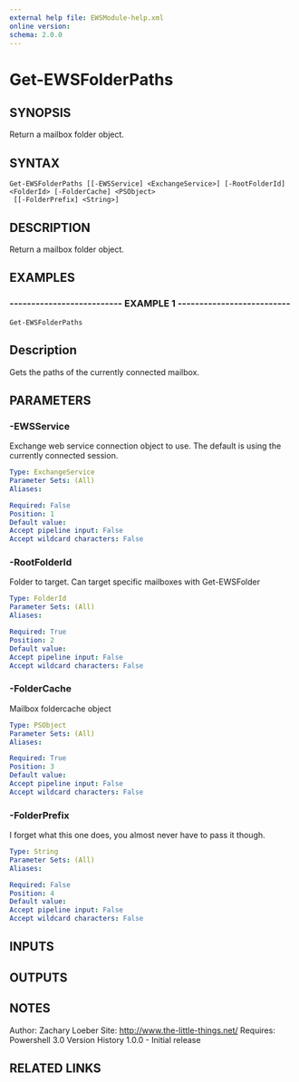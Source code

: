```yaml
---
external help file: EWSModule-help.xml
online version: 
schema: 2.0.0
---
```


# Get-EWSFolderPaths
## SYNOPSIS
Return a mailbox folder object.

## SYNTAX

```
Get-EWSFolderPaths [[-EWSService] <ExchangeService>] [-RootFolderId] <FolderId> [-FolderCache] <PSObject>
 [[-FolderPrefix] <String>]
```

## DESCRIPTION
Return a mailbox folder object.

## EXAMPLES

### -------------------------- EXAMPLE 1 --------------------------
```
Get-EWSFolderPaths
```

Description
-----------
Gets the paths of the currently connected mailbox.

## PARAMETERS

### -EWSService
Exchange web service connection object to use.
The default is using the currently connected session.

```yaml
Type: ExchangeService
Parameter Sets: (All)
Aliases: 

Required: False
Position: 1
Default value: 
Accept pipeline input: False
Accept wildcard characters: False
```

### -RootFolderId
Folder to target.
Can target specific mailboxes with Get-EWSFolder

```yaml
Type: FolderId
Parameter Sets: (All)
Aliases: 

Required: True
Position: 2
Default value: 
Accept pipeline input: False
Accept wildcard characters: False
```

### -FolderCache
Mailbox foldercache object

```yaml
Type: PSObject
Parameter Sets: (All)
Aliases: 

Required: True
Position: 3
Default value: 
Accept pipeline input: False
Accept wildcard characters: False
```

### -FolderPrefix
I forget what this one does, you almost never have to pass it though.

```yaml
Type: String
Parameter Sets: (All)
Aliases: 

Required: False
Position: 4
Default value: 
Accept pipeline input: False
Accept wildcard characters: False
```

## INPUTS

## OUTPUTS

## NOTES
Author: Zachary Loeber
Site: http://www.the-little-things.net/
Requires: Powershell 3.0
Version History
1.0.0 - Initial release

## RELATED LINKS

